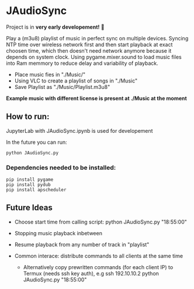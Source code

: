 # JAudioSync
Project is in **very early developement!** :cowboy_hat_face:

Play a (m3u8) playlist of music in perfect sync on multiple devices.
Syncing NTP time over wireless network first and then start playback at exact choosen time, which then doesn't need network anymore because it depends on system clock.
Using pygame.mixer.sound to load music files into Ram memmory to reduce delay and variability of playback.

- Place music fies in "./Music/"
- Using VLC to create a playlist of songs in "./Music"
- Save Playlist as "./Music/Playlist.m3u8"

**Example music with different license is present at ./Music at the moment**
## How to run:

JupyterLab with JAudioSync.ipynb is used for developement

In the future you can run:
```
python JAudioSync.py
```

### Dependencies needed to be installed:
```
pip install pygame
pip install pydub
pip install apscheduler
```

## Future Ideas

- Choose start time from calling script: python JAudioSync.py "18:55:00"
- Stopping music playback inbetween
- Resume playback from any number of track in "playlist"

- Common interace: distribute commands to all clients at the same time
   - Alternatively copy prewritten commands (for each client IP) to Termux (needs ssh key auth), e.g ssh 192.10.10.2 python JAudioSync.py "18:55:00"

